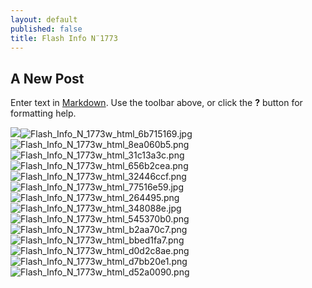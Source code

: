 ```yaml
---
layout: default
published: false
title: Flash Info N¨1773
---
```

## A New Post

Enter text in [Markdown](http://daringfireball.net/projects/markdown/). Use the toolbar above, or click the **?** button for formatting help.

![]({{site.baseurl}}/media/Flash_Info_N_1773w_html_6b715169.jpg)![Flash_Info_N_1773w_html_6b715169.jpg]({{site.baseurl}}/media/Flash_Info_N_1773w_html_6b715169.jpg)
![Flash_Info_N_1773w_html_8ea060b5.png]({{site.baseurl}}/media/Flash_Info_N_1773w_html_8ea060b5.png)
![Flash_Info_N_1773w_html_31c13a3c.png]({{site.baseurl}}/media/Flash_Info_N_1773w_html_31c13a3c.png)
![Flash_Info_N_1773w_html_656b2cea.png]({{site.baseurl}}/media/Flash_Info_N_1773w_html_656b2cea.png)
![Flash_Info_N_1773w_html_32446ccf.png]({{site.baseurl}}/media/Flash_Info_N_1773w_html_32446ccf.png)
![Flash_Info_N_1773w_html_77516e59.jpg]({{site.baseurl}}/media/Flash_Info_N_1773w_html_77516e59.jpg)
![Flash_Info_N_1773w_html_264495.png]({{site.baseurl}}/media/Flash_Info_N_1773w_html_264495.png)
![Flash_Info_N_1773w_html_348088e.jpg]({{site.baseurl}}/media/Flash_Info_N_1773w_html_348088e.jpg)
![Flash_Info_N_1773w_html_545370b0.png]({{site.baseurl}}/media/Flash_Info_N_1773w_html_545370b0.png)
![Flash_Info_N_1773w_html_b2aa70c7.png]({{site.baseurl}}/media/Flash_Info_N_1773w_html_b2aa70c7.png)
![Flash_Info_N_1773w_html_bbed1fa7.png]({{site.baseurl}}/media/Flash_Info_N_1773w_html_bbed1fa7.png)
![Flash_Info_N_1773w_html_d0d2c8ae.png]({{site.baseurl}}/media/Flash_Info_N_1773w_html_d0d2c8ae.png)
![Flash_Info_N_1773w_html_d7bb20e1.png]({{site.baseurl}}/media/Flash_Info_N_1773w_html_d7bb20e1.png)
![Flash_Info_N_1773w_html_d52a0090.png]({{site.baseurl}}/media/Flash_Info_N_1773w_html_d52a0090.png)

